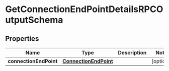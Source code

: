 
# GetConnectionEndPointDetailsRPCOutputSchema

## Properties
Name | Type | Description | Notes
------------ | ------------- | ------------- | -------------
**connectionEndPoint** | [**ConnectionEndPoint**](ConnectionEndPoint.md) |  |  [optional]



